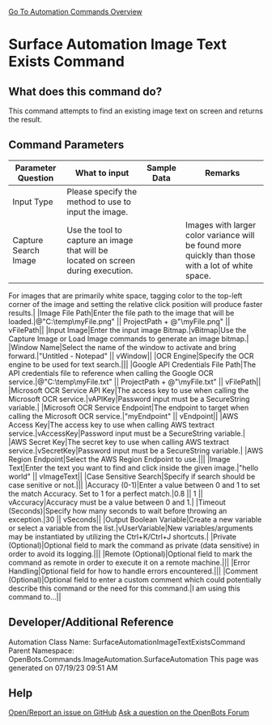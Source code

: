 <!--TITLE: Surface Automation Image Text Exists Command -->
<!-- SUBTITLE: a command in the Image Automation Commands\Surface Automation group. -->
[Go To Automation Commands Overview](/automation-commands)


# Surface Automation Image Text Exists Command


## What does this command do?
This command attempts to find an existing image text on screen and returns the result.


## Command Parameters
| Parameter Question   	| What to input  	|  Sample Data 	| Remarks  	|
| ---                    | ---               | ---           | ---       |
|Input Type|Please specify the method to use to input the image.|||
|Capture Search Image|Use the tool to capture an image that will be located on screen during execution.||Images with larger color variance will be found more quickly than those with a lot of white space. 
For images that are primarily white space, tagging color to the top-left corner of the image and setting 
the relative click position will produce faster results.|
|Image File Path|Enter the file path to the image that will be loaded.|@"C:\temp\myFile.png" \|\| ProjectPath + @"\myFile.png" \|\| vFilePath||
|Input Image|Enter the input image Bitmap.|vBitmap|Use the Capture Image or Load Image commands to generate an image bitmap.|
|Window Name|Select the name of the window to activate and bring forward.|"Untitled - Notepad" \|\| vWindow||
|OCR Engine|Specify the OCR engine to be used for text search.|||
|Google API Credentials File Path|The API credentials file to reference when calling the Google OCR service.|@"C:\temp\myFile.txt" \|\| ProjectPath + @"\myFile.txt" \|\| vFilePath||
|Microsoft OCR Service API Key|The access key to use when calling the Microsoft OCR service.|vAPIKey|Password input must be a SecureString variable.|
|Microsoft OCR Service Endpoint|The endpoint to target when calling the Microsoft OCR service.|"myEndpoint" \|\| vEndpoint||
|AWS Access Key|The access key to use when calling AWS textract service.|vAccessKey|Password input must be a SecureString variable.|
|AWS Secret Key|The secret key to use when calling AWS textract service.|vSecretKey|Password input must be a SecureString variable.|
|AWS Region Endpoint|Select the AWS Region Endpoint to use.|||
|Image Text|Enter the text you want to find and click inside the given image.|"hello world" \|\| vImageText||
|Case Sensitive Search|Specify if search should be case senitive or not.|||
|Accuracy (0-1)|Enter a value between 0 and 1 to set the match Accuracy. Set to 1 for a perfect match.|0.8 \|\| 1 \|\| vAccuracy|Accuracy must be a value between 0 and 1.|
|Timeout (Seconds)|Specify how many seconds to wait before throwing an exception.|30 \|\| vSeconds||
|Output Boolean Variable|Create a new variable or select a variable from the list.|vUserVariable|New variables/arguments may be instantiated by utilizing the Ctrl+K/Ctrl+J shortcuts.|
|Private (Optional)|Optional field to mark the command as private (data sensitive) in order to avoid its logging.|||
|Remote (Optional)|Optional field to mark the command as remote in order to execute it on a remote machine.|||
|Error Handling|Optional field for how to handle errors encountered.|||
|Comment (Optional)|Optional field to enter a custom comment which could potentially describe this command or the need for this command.|I am using this command to...||


## Developer/Additional Reference
Automation Class Name: SurfaceAutomationImageTextExistsCommand
Parent Namespace: OpenBots.Commands.ImageAutomation.SurfaceAutomation
This page was generated on 07/19/23 09:51 AM


## Help
[Open/Report an issue on GitHub](https://github.com/OpenBotsAI/OpenBots.Studio/issues/new)
[Ask a question on the OpenBots Forum](https://openbots.ai/forums/)
